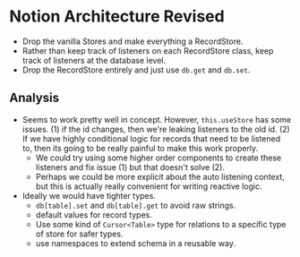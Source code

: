 # Notion Architecture Revised

- Drop the vanilla Stores and make everything a RecordStore.
- Rather than keep track of listeners on each RecordStore class, keep track of listeners at the database level.
- Drop the RecordStore entirely and just use `db.get` and `db.set`.

## Analysis

- Seems to work pretty well in concept. However, `this.useStore` has some issues. (1) if the id changes, then we're leaking listeners to the old id. (2) If we have highly conditional logic for records that need to be listened to, then its going to be really painful to make this work properly.
	- We could try using some higher order components to create these listeners and fix issue (1) but that doesn't solve (2).
	- Perhaps we could be more explicit about the auto listening context, but this is actually really convenient for writing reactive logic.
- Ideally we would have tighter types.
	- `db[table].set` and `db[table].get` to avoid raw strings.
	- default values for record types.
	- Use some kind of `Cursor<Table>` type for relations to a specific type of store for safer types.
	- use namespaces to extend schema in a reusable way.

